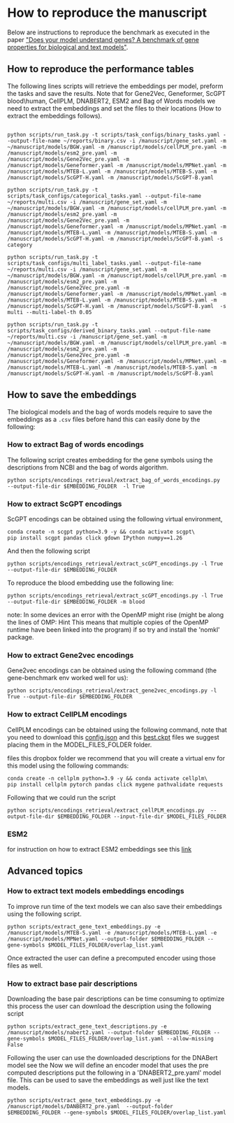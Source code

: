 # How to reproduce the manuscript

Below are instructions to reproduce the benchmark as executed in the paper ["Does your model understand genes? A benchmark of gene properties for biological and text models"](https://arxiv.org/html/2412.04075).


## How to reproduce the performance tables
The following lines scripts will retrieve the embeddings per model, preform the tasks and save the results. Note that for Gene2Vec, Geneformer, ScGPT blood\human, CellPLM, DNABERT2, ESM2 and Bag of Words models we need to extract the embeddings and set the files to their locations (How to extract the embeddings follows).

```

python scripts/run_task.py -t scripts/task_configs/binary_tasks.yaml --output-file-name ~/reports/binary.csv -i /manuscript/gene_set.yaml -m ~/manuscript/models/BGW.yaml -m /manuscript/models/cellPLM_pre.yaml -m /manuscript/models/esm2_pre.yaml -m /manuscript/models/Gene2Vec_pre.yaml -m /manuscript/models/Geneformer.yaml -m /manuscript/models/MPNet.yaml -m /manuscript/models/MTEB-L.yaml -m /manuscript/models/MTEB-S.yaml -m /manuscript/models/ScGPT-H.yaml -m /manuscript/models/ScGPT-B.yaml

python scripts/run_task.py -t scripts/task_configs/categorical_tasks.yaml --output-file-name ~/reports/multi.csv -i /manuscript/gene_set.yaml -m ~/manuscript/models/BGW.yaml -m /manuscript/models/cellPLM_pre.yaml -m /manuscript/models/esm2_pre.yaml -m /manuscript/models/Gene2Vec_pre.yaml -m /manuscript/models/Geneformer.yaml -m /manuscript/models/MPNet.yaml -m /manuscript/models/MTEB-L.yaml -m /manuscript/models/MTEB-S.yaml -m /manuscript/models/ScGPT-H.yaml -m /manuscript/models/ScGPT-B.yaml -s category

python scripts/run_task.py -t scripts/task_configs/multi_label_tasks.yaml --output-file-name ~/reports/multi.csv -i /manuscript/gene_set.yaml -m ~/manuscript/models/BGW.yaml -m /manuscript/models/cellPLM_pre.yaml -m /manuscript/models/esm2_pre.yaml -m /manuscript/models/Gene2Vec_pre.yaml -m /manuscript/models/Geneformer.yaml -m /manuscript/models/MPNet.yaml -m /manuscript/models/MTEB-L.yaml -m /manuscript/models/MTEB-S.yaml -m /manuscript/models/ScGPT-H.yaml -m /manuscript/models/ScGPT-B.yaml  -s multi --multi-label-th 0.05

python scripts/run_task.py -t scripts/task_configs/derived_binary_tasks.yaml --output-file-name ~/reports/multi.csv -i /manuscript/gene_set.yaml -m ~/manuscript/models/BGW.yaml -m /manuscript/models/cellPLM_pre.yaml -m /manuscript/models/esm2_pre.yaml -m /manuscript/models/Gene2Vec_pre.yaml -m /manuscript/models/Geneformer.yaml -m /manuscript/models/MPNet.yaml -m /manuscript/models/MTEB-L.yaml -m /manuscript/models/MTEB-S.yaml -m /manuscript/models/ScGPT-H.yaml -m /manuscript/models/ScGPT-B.yaml
```

## How to save the embeddings
The biological models and the bag of words models require to save the embeddings as a `.csv` files before hand this can easily done by the following:


### How to extract Bag of words encodings
The following script creates embedding for the gene symbols using the descriptions from NCBI and the bag of words algorithm.

```
python scripts/encodings_retrieval/extract_bag_of_words_encodings.py  --output-file-dir $EMBEDDING_FOLDER  -l True
```

### How to extract ScGPT encodings

ScGPT encodings can be obtained using the following virtual environment,

```
conda create -n scgpt python=3.9 -y && conda activate scgpt\
pip install scgpt pandas click gdown IPython numpy==1.26
```

And then the following script
```
python scripts/encodings_retrieval/extract_scGPT_encodings.py -l True --output-file-dir $EMBEDDING_FOLDER
```
To reproduce the blood embedding use the following line:
```
python scripts/encodings_retrieval/extract_scGPT_encodings.py -l True --output-file-dir $EMBEDDING_FOLDER -m blood
```

note: In some devices an error with the OpenMP might rise (might be along the lines of OMP: Hint This means that multiple copies of the OpenMP runtime have been linked into the program) if so try and install the 'nomkl' package.

### How to extract Gene2vec encodings
Gene2vec encodings can be obtained using the following command (the gene-benchmark env worked well for us):
```
python scripts/encodings_retrieval/extract_gene2vec_encodings.py -l True --output-file-dir $EMBEDDING_FOLDER
```

### How to extract CellPLM encodings
CellPLM encodings can be obtained using the following command, note that you need to download this [config.json]("https://www.dropbox.com/scl/fo/i5rmxgtqzg7iykt2e9uqm/h/ckpt/20230926_85M.config.json?rlkey=o8hi0xads9ol07o48jdityzv1&dl=0) and this [best.ckpt](https://www.dropbox.com/scl/fo/i5rmxgtqzg7iykt2e9uqm/h/ckpt/20230926_85M.best.ckpt?rlkey=o8hi0xads9ol07o48jdityzv1&dl=0) files we suggest placing them in the MODEL_FILES_FOLDER folder.

files this dropbox folder
we recommend that you will create a virtual env for this model using the following commands:
```
conda create -n cellplm python=3.9 -y && conda activate cellplm\
pip install cellplm pytorch pandas click mygene pathvalidate requests
```
Following that we could run the script

```
python scripts/encodings_retrieval/extract_cellPLM_encodings.py  --output-file-dir $EMBEDDING_FOLDER --input-file-dir $MODEL_FILES_FOLDER
```

 ### ESM2
 for instruction on how to extract ESM2 embeddings see this [link](https://github.com/snap-stanford/SATURN/blob/main/protein_embeddings/Generate%20Protein%20Embeddings.ipynb)


## Advanced topics
### How to extract text models embeddings encodings
To improve run time of the text models we can also save their embeddings using the following script.

```
python scripts/extract_gene_text_embeddings.py -e /manuscript/models/MTEB-S.yaml -e /manuscript/models/MTEB-L.yaml -e /manuscript/models/MPNet.yaml --output-folder $EMBEDDING_FOLDER --gene-symbols $MODEL_FILES_FOLDER/overlap_list.yaml
```
Once extracted the user can define a precomputed encoder using those files as well.


### How to extract base pair descriptions
Downloading the base pair descriptions can be time consuming to optimize this process the user can download the description using the following script

```
python scripts/extract_gene_text_descriptions.py -e /manuscript/models/nabert2.yaml --output-folder $EMBEDDING_FOLDER --gene-symbols $MODEL_FILES_FOLDER/overlap_list.yaml --allow-missing False
```
Following the user can use the downloaded descriptions for the DNABert model see the
Now we will define an encoder model that uses the pre computed descriptions put the following in a 'DNABERT2_pre.yaml' model file. This can be used to save the embeddings as well just like the text models.
```
python scripts/extract_gene_text_embeddings.py -e /manuscript/models/DANBERT2_pre.yaml  --output-folder $EMBEDDING_FOLDER --gene-symbols $MODEL_FILES_FOLDER/overlap_list.yaml
```
